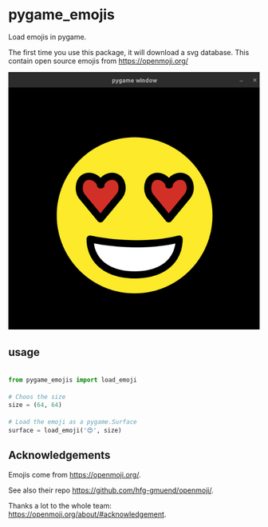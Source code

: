 # pygame_emojis
Load emojis in pygame.

The first time you use this package, it will download a svg database.
This contain open source emojis from https://openmoji.org/

![example of how it looks](emoji.png)


## usage

```python

from pygame_emojis import load_emoji

# Choos the size
size = (64, 64)

# Load the emoji as a pygame.Surface
surface = load_emoji('😍', size)

```

## Acknowledgements


Emojis come from https://openmoji.org/.

See also their repo https://github.com/hfg-gmuend/openmoji/.

Thanks a lot to the whole team: https://openmoji.org/about/#acknowledgement.

